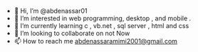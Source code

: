 - 👋 Hi, I’m @abdenassar01
- 👀 I’m interested in web programming, desktop , and mobile .
- 🌱 I’m currently learning c , vb.net , sql server , html and css
- 💞️ I’m looking to collaborate on not Now
- 📫 How to reach me abdenassaramimi2001@gmail.com

<!---
abdenassar01/abdenassar01 is a ✨ special ✨ repository because its `README.md` (this file) appears on your GitHub profile.
You can click the Preview link to take a look at your changes.
--->
